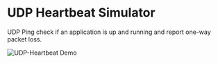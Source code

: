 # UDP Heartbeat Simulator
UDP Ping check if an application is up and running and report one-way packet loss.


![UDP-Heartbeat Demo](https://github.com/Helloessam/UDP-Heartbeat/blob/master/UDP%20Heartbeat.png)
